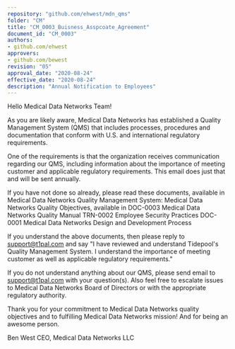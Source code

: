 ```yaml
---
repository: "github.com/ehwest/mdn_qms"
folder: "CM"
title: "CM_0003_Buisness_Asspcoate_Agreement"
document_id: "CM_0003"
authors:
- github.com/ehwest
approvers:
- github.com/bewest
revision: "05"
approval_date: "2020-08-24"
effective_date: "2020-08-24"
description: "Annual Notification to Employees"
---
```



Hello Medical Data Networks Team!

As you are likely aware, Medical Data Networks has established a Quality Management System (QMS) that includes processes, procedures and documentation that conform with U.S. and international regulatory requirements.

One of the requirements is that the organization receives communication regarding our QMS, including information about the importance of meeting customer and applicable regulatory requirements. This email does just that and will be sent annually.

If you have not done so already, please read these documents, available in Medical Data Networks Quality Management System:
Medical Data Networks Quality Objectives, available in DOC-0003 Medical Data Networks Quality Manual
TRN-0002 Employee Security Practices
DOC-0001 Medical Data Networks Design and Development Process

If you understand the above documents, then please reply to support@t1pal.com and say "I have reviewed and understand Tidepool's Quality Management System. I understand the importance of meeting customer as well as applicable regulatory requirements."

If you do not understand anything about our QMS, please send email to support@t1pal.com with your question(s). Also feel free to escalate issues to Medical Data Networks Board of Directors or with the appropriate regulatory authority.

Thank you for your commitment to Medical Data Networks quality objectives and to fulfilling Medical Data Networks mission! And for being an awesome person.


Ben West
CEO, Medical Data Networks LLC
